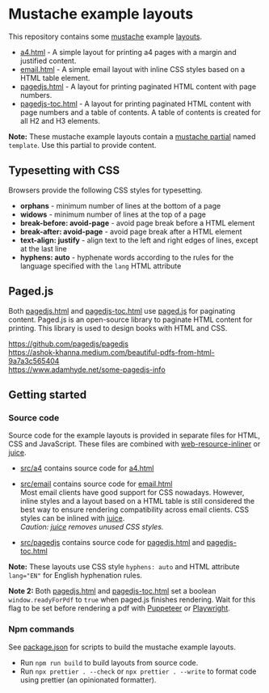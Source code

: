 # Mustache example layouts

This repository contains some [mustache](https://mustache.github.io/) example [layouts](/layouts).

- [a4.html](/layouts/a4.html) - A simple layout for printing a4 pages with a margin and justified content.
- [email.html](/layouts/email.html) - A simple email layout with inline CSS styles based on a HTML table element.
- [pagedjs.html](/layouts/pagedjs.html) - A layout for printing paginated HTML content with page numbers.
- [pagedjs-toc.html](/layouts/pagedjs-toc.html) - A layout for printing paginated HTML content with page numbers and a table of contents. A table of contents is created for all H2 and H3 elements.

**Note:** These mustache example layouts contain a [mustache partial](https://github.com/janl/mustache.js?tab=readme-ov-file#partials) named `template`. Use this partial to provide content.

## Typesetting with CSS

Browsers provide the following CSS styles for typesetting.

- **orphans** - minimum number of lines at the bottom of a page
- **widows** - minimum number of lines at the top of a page
- **break-before: avoid-page** - avoid page break before a HTML element
- **break-after: avoid-page** - avoid page break after a HTML element
- **text-align: justify** - align text to the left and right edges of lines, except at the last line
- **hyphens: auto** - hyphenate words according to the rules for the language specified with the `lang` HTML attribute

## Paged.js

Both [pagedjs.html](/layouts/pagedjs.html) and [pagedjs-toc.html](/layouts/pagedjs-toc.html) use [paged.js](https://pagedjs.org) for paginating content. Paged.js is an open-source library to paginate HTML content for printing. This library is used to design books with HTML and CSS.

<https://github.com/pagedjs/pagedjs>\
<https://ashok-khanna.medium.com/beautiful-pdfs-from-html-9a7a3c565404>\
<https://www.adamhyde.net/some-pagedjs-info>

## Getting started

### Source code

Source code for the example layouts is provided in separate files for HTML, CSS and JavaScript. These files are combined with [web-resource-inliner](https://www.npmjs.com/package/web-resource-inliner) or [juice](https://www.npmjs.com/package/juice).

- [src/a4](/src/a4) contains source code for [a4.html](/layouts/a4.html)

- [src/email](/src/email) contains source code for [email.html](/layouts/email.html)\
  Most email clients have good support for CSS nowadays. However, inline styles and a layout based on a HTML table is still considered the best way to ensure rendering compatibility across email clients. CSS styles can be inlined with [juice](https://www.npmjs.com/package/juice).\
  _Caution: [juice](https://www.npmjs.com/package/juice) removes unused CSS styles._

- [src/pagedjs](/src/pagedjs) contains source code for [pagedjs.html](/layouts/pagedjs.html) and [pagedjs-toc.html](/layouts/pagedjs-toc.html)

**Note:** These layouts use CSS style `hyphens: auto` and HTML attribute `lang="EN"` for English hyphenation rules.

**Note 2:** Both [pagedjs.html](/layouts/pagedjs.html) and [pagedjs-toc.html](/layouts/pagedjs-toc.html) set a boolean `window.readyForPdf` to `true` when paged.js finishes rendering. Wait for this flag to be set before rendering a pdf with [Puppeteer](https://pptr.dev/) or [Playwright](https://playwright.dev/).

### Npm commands

See [package.json](/package.json) for scripts to build the mustache example layouts.

- Run `npm run build` to build layouts from source code.
- Run `npx prettier . --check` or `npx prettier . --write` to format code using prettier (an opinionated formatter).
